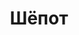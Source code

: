 ---
title: 'Шёпот'
# titleEnglish: ''
# dateStart: 2020
dateEnd: 2023
images: ['шёпот.tif']
extra: 'бумага, акрил'
size: 'А5'
# display: false
# text: ''
---